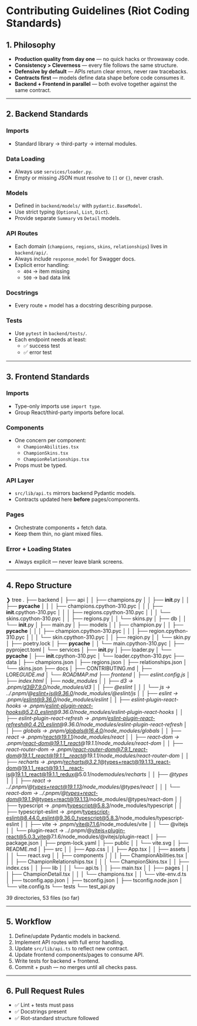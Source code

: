 # Contributing Guidelines (Riot Coding Standards)

## 1. Philosophy

- **Production quality from day one** — no quick hacks or throwaway code.
- **Consistency > Cleverness** — every file follows the same structure.
- **Defensive by default** — APIs return clear errors, never raw tracebacks.
- **Contracts first** — models define data shape before code consumes it.
- **Backend + Frontend in parallel** — both evolve together against the same contract.

---

## 2. Backend Standards

### Imports

- Standard library → third-party → internal modules.

### Data Loading

- Always use `services/loader.py`.
- Empty or missing JSON must resolve to `[]` or `{}`, never crash.

### Models

- Defined in `backend/models/` with `pydantic.BaseModel`.
- Use strict typing (`Optional`, `List`, `Dict`).
- Provide separate `Summary` vs `Detail` models.

### API Routes

- Each domain (`champions`, `regions`, `skins`, `relationships`) lives in `backend/api/`.
- Always include `response_model` for Swagger docs.
- Explicit error handling:
  - `404` → item missing
  - `500` → bad data link

### Docstrings

- Every route + model has a docstring describing purpose.

### Tests

- Use `pytest` in `backend/tests/`.
- Each endpoint needs at least:
  - ✅ success test
  - ✅ error test

---

## 3. Frontend Standards

### Imports

- Type-only imports use `import type`.
- Group React/third-party imports before local.

### Components

- One concern per component:
  - `ChampionAbilities.tsx`
  - `ChampionSkins.tsx`
  - `ChampionRelationships.tsx`
- Props must be typed.

### API Layer

- `src/lib/api.ts` mirrors backend Pydantic models.
- Contracts updated here **before** pages/components.

### Pages

- Orchestrate components + fetch data.
- Keep them thin, no giant mixed files.

### Error + Loading States

- Always explicit — never leave blank screens.

---

## 4. Repo Structure

❯ tree
.
├── backend
│ ├── api
│ │ ├── champions.py
│ │ ├── **init**.py
│ │ ├── **pycache**
│ │ │ ├── champions.cpython-310.pyc
│ │ │ ├── **init**.cpython-310.pyc
│ │ │ ├── regions.cpython-310.pyc
│ │ │ └── skins.cpython-310.pyc
│ │ ├── regions.py
│ │ └── skins.py
│ ├── db
│ │ └── **init**.py
│ ├── main.py
│ ├── models
│ │ ├── champion.py
│ │ ├── **pycache**
│ │ │ ├── champion.cpython-310.pyc
│ │ │ ├── region.cpython-310.pyc
│ │ │ └── skin.cpython-310.pyc
│ │ ├── region.py
│ │ └── skin.py
│ ├── poetry.lock
│ ├── **pycache**
│ │ └── main.cpython-310.pyc
│ ├── pyproject.toml
│ └── services
│ ├── **init**.py
│ ├── loader.py
│ └── **pycache**
│ ├── **init**.cpython-310.pyc
│ └── loader.cpython-310.pyc
├── data
│ ├── champions.json
│ ├── regions.json
│ ├── relationships.json
│ └── skins.json
├── docs
│ ├── CONTRIBUTING.md
│ ├── LORE*GUIDE.md
│ └── ROADMAP.md
├── frontend
│ ├── eslint.config.js
│ ├── index.html
│ ├── node_modules
│ │ ├── d3 -> .pnpm/d3@7.9.0/node_modules/d3
│ │ ├── @eslint
│ │ │ └── js -> ../.pnpm/@eslint+js@9.36.0/node_modules/@eslint/js
│ │ ├── eslint -> .pnpm/eslint@9.36.0/node_modules/eslint
│ │ ├── eslint-plugin-react-hooks -> .pnpm/eslint-plugin-react-hooks@5.2.0_eslint@9.36.0/node_modules/eslint-plugin-react-hooks
│ │ ├── eslint-plugin-react-refresh -> .pnpm/eslint-plugin-react-refresh@0.4.20_eslint@9.36.0/node_modules/eslint-plugin-react-refresh
│ │ ├── globals -> .pnpm/globals@16.4.0/node_modules/globals
│ │ ├── react -> .pnpm/react@19.1.1/node_modules/react
│ │ ├── react-dom -> .pnpm/react-dom@19.1.1_react@19.1.1/node_modules/react-dom
│ │ ├── react-router-dom -> .pnpm/react-router-dom@7.9.1_react-dom@19.1.1_react@19.1.1__react@19.1.1/node_modules/react-router-dom
│ │ ├── recharts -> .pnpm/recharts@3.2.1*@types+react@19.1.13_react-dom@19.1.1_react@19.1.1__react-is@19.1.1_react@19.1.1_redux@5.0.1/node*modules/recharts
│ │ ├── @types
│ │ │ ├── react -> ../.pnpm/@types+react@19.1.13/node_modules/@types/react
│ │ │ └── react-dom -> ../.pnpm/@types+react-dom@19.1.9*@types+react@19.1.13/node_modules/@types/react-dom
│ │ ├── typescript -> .pnpm/typescript@5.8.3/node_modules/typescript
│ │ ├── typescript-eslint -> .pnpm/typescript-eslint@8.44.0_eslint@9.36.0_typescript@5.8.3/node_modules/typescript-eslint
│ │ ├── vite -> .pnpm/vite@7.1.6/node_modules/vite
│ │ └── @vitejs
│ │ └── plugin-react -> ../.pnpm/@vitejs+plugin-react@5.0.3_vite@7.1.6/node_modules/@vitejs/plugin-react
│ ├── package.json
│ ├── pnpm-lock.yaml
│ ├── public
│ │ └── vite.svg
│ ├── README.md
│ ├── src
│ │ ├── App.css
│ │ ├── App.tsx
│ │ ├── assets
│ │ │ └── react.svg
│ │ ├── components
│ │ │ ├── ChampionAbilities.tsx
│ │ │ ├── ChampionRelationships.tsx
│ │ │ └── ChampionSkins.tsx
│ │ ├── index.css
│ │ ├── lib
│ │ │ └── api.ts
│ │ ├── main.tsx
│ │ ├── pages
│ │ │ ├── ChampionDetail.tsx
│ │ │ └── champions.tsx
│ │ └── vite-env.d.ts
│ ├── tsconfig.app.json
│ ├── tsconfig.json
│ ├── tsconfig.node.json
│ └── vite.config.ts
└── tests
└── test_api.py

39 directories, 53 files
(so far)

---

## 5. Workflow

1. Define/update Pydantic models in backend.
2. Implement API routes with full error handling.
3. Update `src/lib/api.ts` to reflect new contract.
4. Update frontend components/pages to consume API.
5. Write tests for backend + frontend.
6. Commit + push — no merges until all checks pass.

---

## 6. Pull Request Rules

- ✅ Lint + tests must pass
- ✅ Docstrings present
- ✅ Riot-standard structure followed
